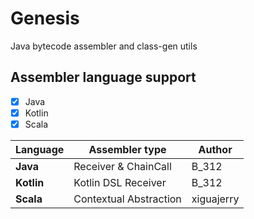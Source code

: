 # Genesis

Java bytecode assembler and class-gen utils

## Assembler language support

* [X] Java
* [X] Kotlin
* [X] Scala

| Language   | Assembler type         | Author     |
|------------|------------------------|------------|
| **Java**   | Receiver & ChainCall   | B_312      |
| **Kotlin** | Kotlin DSL Receiver    | B_312      |
| **Scala**  | Contextual Abstraction | xiguajerry |
